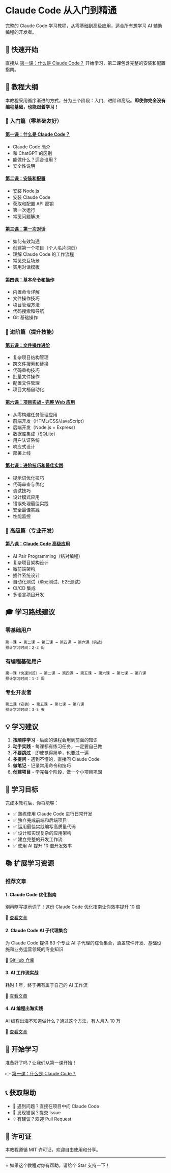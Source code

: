# Claude Code 从入门到精通

完整的 Claude Code 学习教程，从零基础到高级应用，适合所有想学习 AI 辅助编程的开发者。

## 📖 快速开始

直接从 [第一课：什么是 Claude Code？](./tutorials/01-基础概念.md) 开始学习，第二课包含完整的安装和配置指南。

## 🎯 教程大纲

本教程采用循序渐进的方式，分为三个阶段：入门、进阶和高级。**即使你完全没有编程基础，也能跟着学习！**

### 📘 入门篇（零基础友好）

#### [第一课：什么是 Claude Code？](./tutorials/01-基础概念.md)
- Claude Code 简介
- 和 ChatGPT 的区别
- 能做什么？适合谁用？
- 安全性说明

#### [第二课：安装和配置](./tutorials/02-安装和配置.md)
- 安装 Node.js
- 安装 Claude Code
- 获取和配置 API 密钥
- 第一次运行
- 常见问题解决

#### [第三课：第一次对话](./tutorials/03-第一次对话.md)
- 如何有效沟通
- 创建第一个项目（个人名片网页）
- 理解 Claude Code 的工作流程
- 常见交互场景
- 实用对话模板

#### [第四课：基本命令和操作](./tutorials/04-基本命令和操作.md)
- 内置命令详解
- 文件操作技巧
- 项目管理方法
- 代码搜索和导航
- Git 基础操作

### 📗 进阶篇（提升技能）

#### [第五课：文件操作进阶](./tutorials/05-文件操作进阶.md)
- 复杂项目结构管理
- 跨文件搜索和替换
- 代码重构技巧
- 批量文件操作
- 配置文件管理
- 项目文档自动化

#### [第六课：项目实战 - 完整 Web 应用](./tutorials/06-项目实战-Web应用.md)
- 从零构建任务管理应用
- 前端开发（HTML/CSS/JavaScript）
- 后端开发（Node.js + Express）
- 数据库集成（SQLite）
- 用户认证系统
- 响应式设计
- 部署上线

#### [第七课：进阶技巧和最佳实践](./tutorials/07-进阶技巧.md)
- 提示词优化技巧
- 代码审查与优化
- 调试技巧
- 设计模式应用
- 错误处理最佳实践
- 安全最佳实践
- 性能监控

### 📕 高级篇（专业开发）

#### [第八课：Claude Code 高级应用](./tutorials/08-高级应用.md)
- AI Pair Programming（结对编程）
- 复杂项目架构设计
- 微前端架构
- 插件系统设计
- 自动化测试（单元测试、E2E测试）
- CI/CD 集成
- 多语言项目开发

## 🎓 学习路线建议

### 零基础用户
```
第一课 → 第二课 → 第三课 → 第四课 → 第六课（实战）
预计学习时间：2-3 周
```

### 有编程基础用户
```
第一课（快速浏览）→ 第二课 → 第四课 → 第五课 → 第六课 → 第七课 → 第八课
预计学习时间：1-2 周
```

### 专业开发者
```
第二课（安装）→ 第五课 → 第七课 → 第八课
预计学习时间：3-5 天
```

## 💡 学习建议

1. **按顺序学习** - 后面的课程会用到前面的知识
2. **动手实践** - 每课都有练习任务，一定要自己做
3. **不要跳过** - 即使觉得简单，也要过一遍
4. **多提问** - 遇到不懂的，直接问 Claude Code
5. **做笔记** - 记录常用命令和技巧
6. **创建项目** - 学完每个阶段，做一个小项目巩固

## 🎯 学习目标

完成本教程后，你将能够：

- ✅ 熟练使用 Claude Code 进行日常开发
- ✅ 独立完成前端和后端项目
- ✅ 运用最佳实践编写高质量代码
- ✅ 设计和实现复杂的应用架构
- ✅ 建立完整的开发工作流
- ✅ 使用 AI 提升 10 倍开发效率

## 📚 扩展学习资源

### 推荐文章

#### 1. Claude Code 优化指南
别再瞎写提示词了！这份 Claude Code 优化指南让你效率提升 10 倍

🔗 [查看文章](https://juejin.cn/post/7539544124669870115)

#### 2. Claude Code AI 子代理集合
为 Claude Code 提供 83 个专业 AI 子代理的综合集合，涵盖软件开发、基础设施和业务运营领域的专业知识

🔗 [GitHub 仓库](https://github.com/wshobson/agents)

#### 3. AI 工作流实战
耗时 1 年，终于拥有属于自己的 AI 工作流

🔗 [查看文章](https://aicoding.juejin.cn/post/7551359585900331060)

#### 4. AI 编程出海实践
AI 编程出海不知道做什么？通过这个方法，有人月入 10 万

🔗 [查看文章](https://aicoding.juejin.cn/post/7553598949196021812)

## 🚀 开始学习

准备好了吗？让我们从第一课开始！

👉 [第一课：什么是 Claude Code？](./tutorials/01-基础概念.md)

## 📞 获取帮助

- 💬 遇到问题？直接在项目中问 Claude Code
- 🐛 发现错误？提交 Issue
- 💡 有建议？欢迎 Pull Request

## 📄 许可证

本教程遵循 MIT 许可证，欢迎自由使用和分享。

---

⭐ 如果这个教程对你有帮助，请给个 Star 支持一下！
